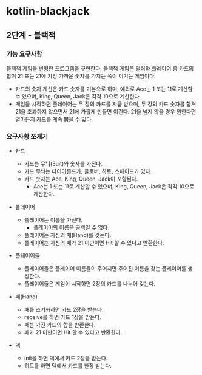 # kotlin-blackjack

## 2단계 - 블랙잭

### 기능 요구사항

블랙잭 게임을 변형한 프로그램을 구현한다. 블랙잭 게임은 딜러와 플레이어 중 카드의 합이 21 또는 21에 가장 가까운 숫자를 가지는 쪽이 이기는 게임이다.

- 카드의 숫자 계산은 카드 숫자를 기본으로 하며, 예외로 Ace는 1 또는 11로 계산할 수 있으며, King, Queen, Jack은 각각 10으로 계산한다.
- 게임을 시작하면 플레이어는 두 장의 카드를 지급 받으며, 두 장의 카드 숫자를 합쳐 21을 초과하지 않으면서 21에 가깝게 만들면 이긴다. 21을 넘지 않을 경우 원한다면 얼마든지 카드를 계속 뽑을 수 있다.

### 요구사항 쪼개기
- 카드
  - 카드는 무늬(Suit)와 숫자를 가진다.
  - 카드 무늬는 다이아몬드가, 클로버, 하트, 스페이드가 있다.
  - 카드 숫자는 Ace, King, Queen, Jack이 포함된다.
    - Ace는 1 또는 11로 계산할 수 있으며, King, Queen, Jack은 각각 10으로 계산한다.

- 플레이어
  - 플레이어는 이름을 가진다.
    - 플레이어의 이름은 공백일 수 없다.
  - 플레이어는 자신의 패(Hand)를 갖는다.
  - 플레이어는 자신의 패가 21 미만이면 Hit 할 수 있다고 반환한다.

- 플레이어들
  - 플레이어들은 플레이어 이름들이 주어지면 주어진 이름을 갖는 플레이어를 생성한다.
  - 플레이어들은 게임이 시작하면 2장의 카드를 나누어 갖는다.

- 패(Hand)
  - 패를 초기화하면 카드 2장을 받는다.
  - receive를 하면 카드 1장을 받는다.
  - 패는 가진 카드의 합을 반환한다.
  - 패가 21 미만이면 Hit 할 수 있다고 반환한다.

- 덱
  - init을 하면 덱에서 카드 2장을 받는다.
  - 히트를 하면 덱에서 카드를 한장 받는다.
  
